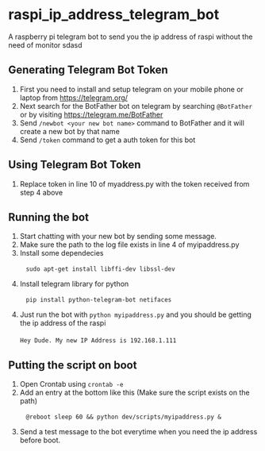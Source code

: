 # raspi_ip_address_telegram_bot
A raspberry pi telegram bot to send you the ip address of raspi without the need of monitor
sdasd

## Generating Telegram Bot Token

1. First you need to install and setup telegram on your mobile phone or laptop from https://telegram.org/
2. Next search for the BotFather bot on telegram by searching `@BotFather` or by visiting https://telegram.me/BotFather 
3. Send `/newbot <your new bot name>` command to BotFather and it will create a new bot by that name
4. Send `/token` command to get a auth token for this bot

## Using Telegram Bot Token

1. Replace token in line 10 of myaddress.py with the token received from step 4 above

## Running the bot

1. Start chatting with your new bot by sending some message.
2. Make sure the path to the log file exists in line 4 of myipaddress.py
3. Install some dependecies 

&nbsp;&nbsp;&nbsp;&nbsp;&nbsp;&nbsp;&nbsp;&nbsp;&nbsp;`sudo apt-get install libffi-dev libssl-dev`

4. Install telegram library for python

&nbsp;&nbsp;&nbsp;&nbsp;&nbsp;&nbsp;&nbsp;&nbsp;&nbsp;`pip install python-telegram-bot netifaces`

4. Just run the bot with `python myipaddress.py` and you should be getting the ip address of the raspi<br><br>
`Hey Dude. My new IP Address is 192.168.1.111`

## Putting the script on boot

1. Open Crontab using `crontab -e`
2. Add an entry at the bottom like this (Make sure the script exists on the path)

&nbsp;&nbsp;&nbsp;&nbsp;&nbsp;&nbsp;&nbsp;&nbsp;&nbsp;`@reboot sleep 60 && python dev/scripts/myipaddress.py &`

3. Send a test message to the bot everytime when you need the ip address before boot.
